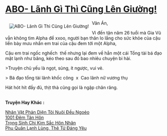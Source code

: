 <a href="https://utruyen.com/abo-lanh-gi-thi-cung-len-giuong/19407/" title="ABO- Lãnh Gì Thì Cũng Lên Giường!"><h1>ABO- Lãnh Gì Thì Cũng Lên Giường!</h1></a><div style="display:table"><img align="right" style="float: left; padding: 10px;" src="https://utruyen.com/images/story/200x260/abo-lanh-gi-thi-cung-len-giuong.jpg" alt="ABO- Lãnh Gì Thì Cũng Lên Giường!">Văn Án, <p></p>Vì đến tận năm 26 tuổi mà Gia Vũ vẫn không tìm Alpha để xxoo, người bạn thân lo lắng cho sức khỏe của cậu liền bày mưu nhắn em trai của cậu đem tới một Alpha,<p></p>Cậu em trai ngốc nghếch  thế nhưng lại đem về hẳn một cái Tổng tài bá đạo mặt lạnh như băng, kéo theo sau đó bao nhiêu chuyện bi hài. <p></p>>Truyện chủ yếu là ngọt, sủng, ít ngược, vui vẻ.<p></p>> Bá đạo tổng tài lãnh khốc công  x  Cao lãnh nữ vương thụ<p></p>Hát hót hít đầy đủ, thịt thà cũng gọi là ngập chân răng.</div><p><br><b>Truyện Hay Khác :</b></p><a href="https://utruyen.com/nhan-vat-phan-dien-toi-nuoi-deu-ngoeo/19154/" alt="Nhân Vật Phản Diện Tôi Nuôi Đều Ngoẻo">Nhân Vật Phản Diện Tôi Nuôi Đều Ngoẻo</a><br/><a href="https://github.com/quanluxury/truyenhot/tree/master/truyenhay/10301/" alt="1001 Đêm Tân Hôn">1001 Đêm Tân Hôn</a><br/><a href="https://github.com/quanluxury/ngontinhhot/tree/master/truyenhay/18905/" alt="Trọng Sinh Chi Kim Sắc Hôn Nhân">Trọng Sinh Chi Kim Sắc Hôn Nhân</a><br/><a href="https://github.com/quanluxury/ngontinhhot/tree/master/truyenhay/17374/" alt="Phu Quân Lạnh Lùng, Thê Tử Đáng Yêu">Phu Quân Lạnh Lùng, Thê Tử Đáng Yêu</a><br/>